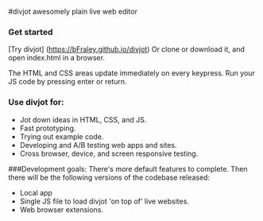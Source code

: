 #divjot
awesomely plain live web editor

### Get started
[Try divjot] (https://bFraley.github.io/divjot)
Or clone or download it, and open index.html in a browser.

The HTML and CSS areas update immediately on every keypress.
Run your JS code by pressing enter or return.

### Use divjot for:
- Jot down ideas in HTML, CSS, and JS.
- Fast prototyping.
- Trying out example code.
- Developing and A/B testing web apps and sites.
- Cross browser, device, and screen responsive testing.
 
###Development goals:
There's more default features to complete.
Then there will be the following versions of the codebase released:
- Local app
- Single JS file to load divjot 'on top of' live websites.
- Web browser extensions.

